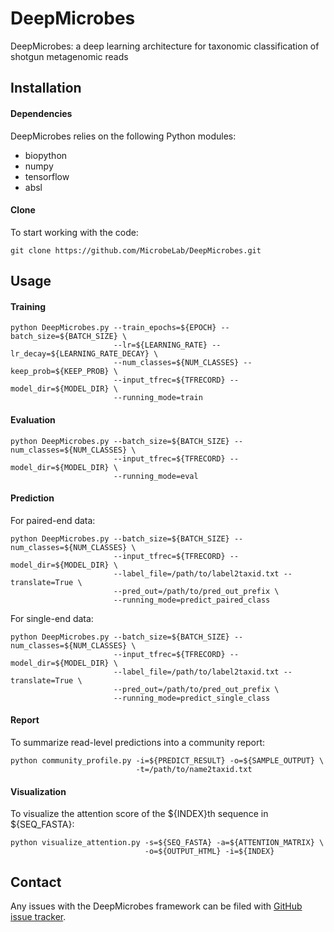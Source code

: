 # DeepMicrobes
DeepMicrobes: a deep learning architecture for taxonomic classification of shotgun metagenomic reads

## Installation

#### Dependencies
DeepMicrobes relies on the following Python modules:
* biopython
* numpy
* tensorflow
* absl

#### Clone
To start working with the code:

    git clone https://github.com/MicrobeLab/DeepMicrobes.git
    
## Usage

#### Training

    python DeepMicrobes.py --train_epochs=${EPOCH} --batch_size=${BATCH_SIZE} \
                           --lr=${LEARNING_RATE} --lr_decay=${LEARNING_RATE_DECAY} \
                           --num_classes=${NUM_CLASSES} --keep_prob=${KEEP_PROB} \
                           --input_tfrec=${TFRECORD} --model_dir=${MODEL_DIR} \
                           --running_mode=train
                           
#### Evaluation

    python DeepMicrobes.py --batch_size=${BATCH_SIZE} --num_classes=${NUM_CLASSES} \
                           --input_tfrec=${TFRECORD} --model_dir=${MODEL_DIR} \
                           --running_mode=eval
                           

#### Prediction

For paired-end data:
    
    python DeepMicrobes.py --batch_size=${BATCH_SIZE} --num_classes=${NUM_CLASSES} \
                           --input_tfrec=${TFRECORD} --model_dir=${MODEL_DIR} \
                           --label_file=/path/to/label2taxid.txt --translate=True \
                           --pred_out=/path/to/pred_out_prefix \
                           --running_mode=predict_paired_class

For single-end data:

    python DeepMicrobes.py --batch_size=${BATCH_SIZE} --num_classes=${NUM_CLASSES} \
                           --input_tfrec=${TFRECORD} --model_dir=${MODEL_DIR} \
                           --label_file=/path/to/label2taxid.txt --translate=True \
                           --pred_out=/path/to/pred_out_prefix \
                           --running_mode=predict_single_class
                           
#### Report
                           
To summarize read-level predictions into a community report:

    python community_profile.py -i=${PREDICT_RESULT} -o=${SAMPLE_OUTPUT} \
                                -t=/path/to/name2taxid.txt
                                
#### Visualization

To visualize the attention score of the ${INDEX}th sequence in ${SEQ_FASTA}:

    python visualize_attention.py -s=${SEQ_FASTA} -a=${ATTENTION_MATRIX} \
                                  -o=${OUTPUT_HTML} -i=${INDEX}
                                  
                                  
## Contact

Any issues with the DeepMicrobes framework can be filed with [GitHub issue tracker](https://github.com/MicrobeLab/DeepMicrobes/issues).
